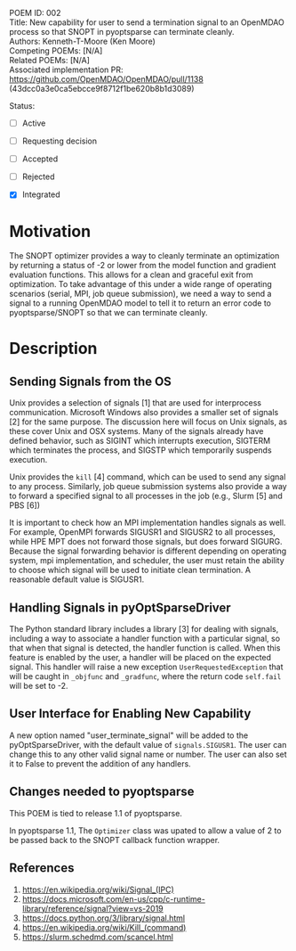 POEM ID: 002  
Title: New capability for user to send a termination signal to an OpenMDAO process so that SNOPT in pyoptsparse can terminate cleanly.  
Authors: Kenneth-T-Moore (Ken Moore)  
Competing POEMs: [N/A]  
Related POEMs: [N/A]  
Associated implementation PR: https://github.com/OpenMDAO/OpenMDAO/pull/1138 (43dcc0a3e0ca5ebcce9f8712f1be620b8b1d3089)   

Status:

- [ ] Active
- [ ] Requesting decision
- [ ] Accepted
- [ ] Rejected
- [x] Integrated


Motivation
==========
The SNOPT optimizer provides a way to cleanly terminate an optimization by returning a status of -2
or lower from the model function and gradient evaluation functions. This allows for a clean and
graceful exit from optimization. To take advantage of this under a wide range of operating
scenarios (serial, MPI, job queue submission), we need a way to send a signal to a running OpenMDAO
model to tell it to return an error code  to pyoptsparse/SNOPT so that we can terminate cleanly.


Description
===========

Sending Signals from the OS
---------------------------
Unix provides a selection of signals [1] that are used for interprocess communication. Microsoft
Windows also provides a smaller set of signals [2] for the same purpose. The discussion here will
focus on Unix signals, as these cover Unix and OSX systems.  Many of the signals already have
defined behavior, such as SIGINT which interrupts execution, SIGTERM which terminates the
process, and SIGSTP which temporarily suspends execution.

Unix provides the `kill` [4] command, which can be used to send any signal to any process.
Similarly, job queue submission systems also provide a way to forward a specified signal to
all processes in the job (e.g., Slurm [5] and PBS [6])

It is important to check how an MPI implementation handles signals as well. For example, OpenMPI
forwards SIGUSR1 and SIGUSR2 to all processes, while HPE MPT does not forward those signals, but
does forward SIGURG.  Because the signal forwarding behavior is different depending on operating
system, mpi implementation, and scheduler, the user must retain the ability to choose which
signal will be used to initiate clean termination.  A reasonable default value is SIGUSR1.


Handling Signals in pyOptSparseDriver
-------------------------------------
The Python standard library includes a library [3] for dealing with signals, including a way to
associate a handler function with a particular signal, so that when that signal is detected, the
handler function is called. When this feature is enabled by the user, a handler will be placed
on the expected signal. This handler will raise a new exception `UserRequestedException` that
will be caught in `_objfunc` and `_gradfunc`, where the return code `self.fail` will be set
to -2.


User Interface for Enabling New Capability
------------------------------------------
A new option named "user_terminate_signal" will be added to the pyOptSparseDriver, with the
default value of `signals.SIGUSR1`.  The user can change this to any other valid signal name or
number. The user can also set it to False to prevent the addition of any handlers.


Changes needed to pyoptsparse
-----------------------------
This POEM is tied to release 1.1 of pyoptsparse.

In pyoptsparse 1.1, The `Optimizer` class was upated to allow a value of 2 to be passed back
to the SNOPT callback function wrapper.


References
----------
1. https://en.wikipedia.org/wiki/Signal_(IPC)
2. https://docs.microsoft.com/en-us/cpp/c-runtime-library/reference/signal?view=vs-2019
3. https://docs.python.org/3/library/signal.html
4. https://en.wikipedia.org/wiki/Kill_(command)
5. https://slurm.schedmd.com/scancel.html
